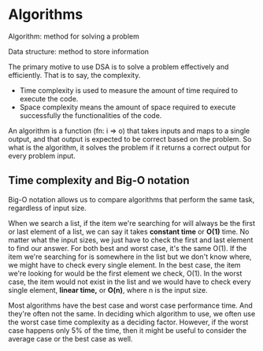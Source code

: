 # Algorithms
Algorithm: method for solving a problem

Data structure: method to store information

The primary motive to use DSA is to solve a problem effectively and efficiently. That is to say, the complexity.

- Time complexity is used to measure the amount of time required to execute the code.
- Space complexity means the amount of space required to execute successfully the functionalities of the code.

An algorithm is a function (fn: i ⇒ o)  that takes inputs and maps to a single output, and that output is expected to be correct based on the problem. So what is the algorithm, it solves the problem if it returns a correct output for every problem input.

## Time complexity and Big-O notation
Big-O notation allows us to compare algorithms that perform the same task, regardless of input size.

When we search a list, if the item we're searching for will always be the first or last element of a list, we can say it takes **constant time** or **O(1)** time. No matter what the input sizes, we just have to check the first and last element to find our answer. For both best and worst case, it's the same O(1). If the item we're searching for is somewhere in the list but we don't know where, we might have to check every single element. In the best case, the item we're looking for would be the first element we check, O(1). In the worst case, the item would not exist in the list and we would have to check every single element, **linear time,** or **O(n)**, where n is the input size.

Most algorithms have the best case and worst case performance time. And they're often not the same. In deciding which algorithm to use, we often use the worst case time complexity as a deciding factor. However, if the worst case happens only 5% of the time, then it might be useful to consider the average case or the best case as well.